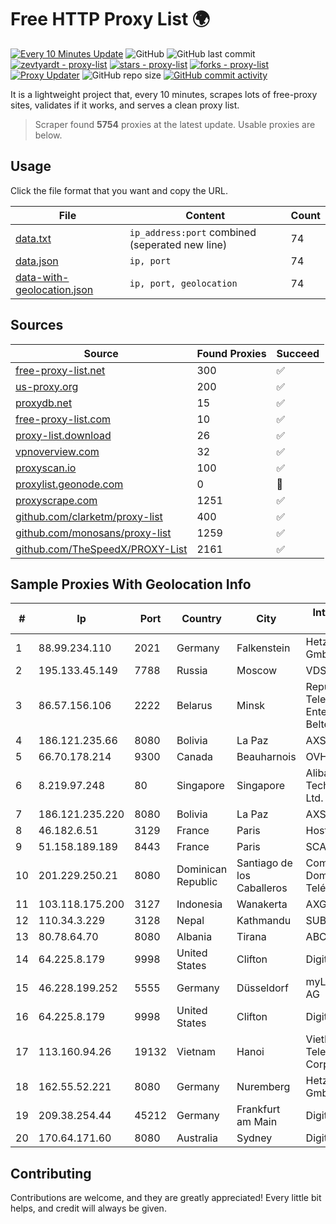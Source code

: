 
# Free HTTP Proxy List 🌍

[![Every 10 Minutes Update](https://github.com/mertguvencli/http-proxy-list/actions/workflows/main.yml/badge.svg?branch=main)](https://github.com/mertguvencli/http-proxy-list/actions/workflows/main.yml)
![GitHub](https://img.shields.io/github/license/mertguvencli/http-proxy-list)
![GitHub last commit](https://img.shields.io/github/last-commit/mertguvencli/http-proxy-list)
[![zevtyardt - proxy-list](https://img.shields.io/static/v1?label=zevtyardt&message=proxy-list&color=blue&logo=github)](https://github.com/zevtyardt/proxy-list "Go to GitHub repo")
[![stars - proxy-list](https://img.shields.io/github/stars/zevtyardt/proxy-list?style=social)](https://github.com/zevtyardt/proxy-list)
[![forks - proxy-list](https://img.shields.io/github/forks/zevtyardt/proxy-list?style=social)](https://github.com/zevtyardt/proxy-list)
[![Proxy Updater](https://github.com/zevtyardt/proxy-list/workflows/Proxy%20Updater/badge.svg)](https://github.com/zevtyardt/proxy-list/actions?query=workflow:"Proxy+Updater")
![GitHub repo size](https://img.shields.io/github/repo-size/zevtyardt/proxy-list)
[![GitHub commit activity](https://img.shields.io/github/commit-activity/m/zevtyardt/proxy-list?logo=commits)](https://github.com/zevtyardt/proxy-list/commits/main)

It is a lightweight project that, every 10 minutes, scrapes lots of free-proxy sites, validates if it works, and serves a clean proxy list.

> Scraper found **5754** proxies at the latest update. Usable proxies are below.

## Usage

Click the file format that you want and copy the URL.

|File|Content|Count|
|----|-------|-----|
|[data.txt](https://raw.githubusercontent.com/mertguvencli/http-proxy-list/main/proxy-list/data.txt)|`ip_address:port` combined (seperated new line)|74|
|[data.json](https://raw.githubusercontent.com/mertguvencli/http-proxy-list/main/proxy-list/data.json)|`ip, port`|74|
|[data-with-geolocation.json](https://raw.githubusercontent.com/mertguvencli/http-proxy-list/main/proxy-list/data-with-geolocation.json)|`ip, port, geolocation`|74|

## Sources

|Source|Found Proxies|Succeed|
|------|-------------|-------|
|[free-proxy-list.net](https://free-proxy-list.net)|300|✅|
|[us-proxy.org](https://www.us-proxy.org)|200|✅|
|[proxydb.net](http://proxydb.net)|15|✅|
|[free-proxy-list.com](https://free-proxy-list.com/?page=&port=&type%5B%5D=http&type%5B%5D=https&up_time=0&search=Search)|10|✅|
|[proxy-list.download](https://www.proxy-list.download/HTTP)|26|✅|
|[vpnoverview.com](https://vpnoverview.com/privacy/anonymous-browsing/free-proxy-servers)|32|✅|
|[proxyscan.io](https://www.proxyscan.io)|100|✅|
|[proxylist.geonode.com](https://proxylist.geonode.com/api/proxy-list?limit=300&page=1&sort_by=lastChecked&sort_type=desc&protocols=http,https)|0|🚫|
|[proxyscrape.com](https://api.proxyscrape.com/v2/?request=displayproxies&protocol=http&timeout=10000&country=all&ssl=all&anonymity=all)|1251|✅|
|[github.com/clarketm/proxy-list](https://raw.githubusercontent.com/clarketm/proxy-list/master/proxy-list-raw.txt)|400|✅|
|[github.com/monosans/proxy-list](https://raw.githubusercontent.com/monosans/proxy-list/main/proxies/http.txt)|1259|✅|
|[github.com/TheSpeedX/PROXY-List](https://raw.githubusercontent.com/TheSpeedX/PROXY-List/master/http.txt)|2161|✅|


## Sample Proxies With Geolocation Info

|#|Ip|Port|Country|City|Internet Service Provider|
|-|--|----|-------|----|-------------------------|
|1|88.99.234.110|2021|Germany|Falkenstein|Hetzner Online GmbH|
|2|195.133.45.149|7788|Russia|Moscow|VDS|
|3|86.57.156.106|2222|Belarus|Minsk|Republican Unitary Telecommunication Enterprise Beltelecom|
|4|186.121.235.66|8080|Bolivia|La Paz|AXS Bolivia S. A.|
|5|66.70.178.214|9300|Canada|Beauharnois|OVH SAS|
|6|8.219.97.248|80|Singapore|Singapore|Alibaba (US) Technology Co., Ltd.|
|7|186.121.235.220|8080|Bolivia|La Paz|AXS Bolivia S. A.|
|8|46.182.6.51|3129|France|Paris|Hosteur SAS|
|9|51.158.189.189|8443|France|Paris|SCALEWAY|
|10|201.229.250.21|8080|Dominican Republic|Santiago de los Caballeros|Compañía Dominicana de Teléfonos S. A.|
|11|103.118.175.200|3127|Indonesia|Wanakerta|AXGN|
|12|110.34.3.229|3128|Nepal|Kathmandu|SUBISU C7|
|13|80.78.64.70|8080|Albania|Tirana|ABCom|
|14|64.225.8.179|9998|United States|Clifton|DigitalOcean, LLC|
|15|46.228.199.252|5555|Germany|Düsseldorf|myLoc managed IT AG|
|16|64.225.8.179|9998|United States|Clifton|DigitalOcean, LLC|
|17|113.160.94.26|19132|Vietnam|Hanoi|VietNam Post and Telecom Corporation|
|18|162.55.52.221|8080|Germany|Nuremberg|Hetzner Online GmbH|
|19|209.38.254.44|45212|Germany|Frankfurt am Main|DigitalOcean, LLC|
|20|170.64.171.60|8080|Australia|Sydney|DigitalOcean, LLC|



## Contributing

Contributions are welcome, and they are greatly appreciated! Every
little bit helps, and credit will always be given.

